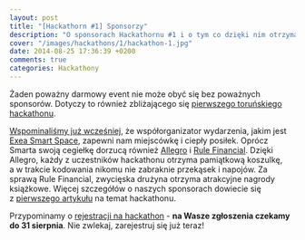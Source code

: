 ```yaml
---
layout: post
title: "[Hackathorn #1] Sponsorzy"
description: "O sponsorach Hackathornu #1 i o tym co dzięki nim otrzymają jego uczestnicy."
cover: "/images/hackathons/1/hackathon-1.jpg"
date: 2014-08-25 17:36:39 +0200
comments: true
categories: Hackathony
---
```

Żaden poważny darmowy event nie może obyć się bez poważnych sponsorów. Dotyczy to również zbliżającego się <a href="{{ root_url }}/news/2014/08/19/torun-hackathon-1-meetup-challenge/">pierwszego toruńskiego hackathonu</a>. 

<a href="{{ root_url }}/news/2014/08/23/hackathorn-1-exea-smart-space/">Wspominaliśmy już wcześniej</a>, że współorganizator wydarzenia, jakim jest <a href="http://smart.exea.pl" target="_blank">Exea Smart Space</a>, zapewni nam miejscówkę i&nbsp;ciepły posiłek. Oprócz Smarta swoją cegiełkę dorzucą również <a href="http://allegro.pl/country_pages/1/0/marketing/about.php" target="_blank">Allegro</a> i <a href="http://www.rulefinancial.com" target="_blank">Rule Financial</a>. Dzięki Allegro, każdy z&nbsp;uczestników hackathonu otrzyma pamiątkową koszulkę, a&nbsp;w&nbsp;trakcie kodowania nikomu nie zabraknie przekąsek i&nbsp;napojów. Za sprawą Rule Financial, zwycięska drużyna otrzyma atrakcyjne nagrody książkowe. Więcej szczegółów o&nbsp;naszych sponsorach dowiecie się z&nbsp;<a href="{{ root_url }}/news/2014/08/19/torun-hackathon-1-meetup-challenge/">pierwszego artykułu</a> na temat hackathonu.

Przypominamy o&nbsp;<a href="http://www.meetup.com/Torun-JUG/events/201836452/" target="_blank">rejestracji na hackathon</a> - **na Wasze zgłoszenia czekamy do 31 sierpnia**. Nie zwlekaj, zarejestruj się już teraz!